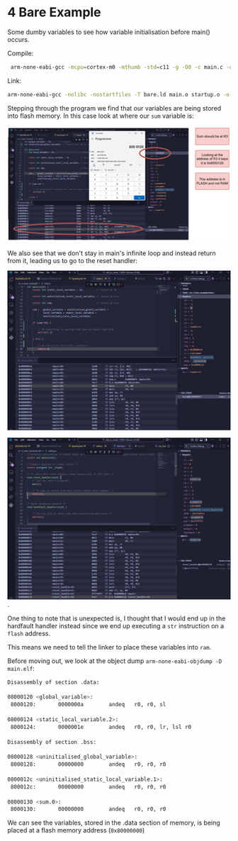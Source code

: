 # 4 Bare Example
Some dumby variables to see how variable initialisation before main() occurs.

Compile:
```sh
 arm-none-eabi-gcc -mcpu=cortex-m0 -mthumb -std=c11 -g -O0 -c main.c -o main.o
 ```

 Link:
 ```sh
arm-none-eabi-gcc -nolibc -nostartfiles -T bare.ld main.o startup.o -o main.elf
 ```

 Stepping through the program we find that our variables are being stored into flash memory. In this case look at where our `sum` variable is:

 ![no var assign](../images/var_noassign.png)

We also see that we don't stay in main's infinite loop and instead return from it, leading us to go to the reset handler:

![reset 1](../images/reset1.png)

![reset 2](../images/reset2.png).

One thing to note that is unexpected is, I thought that I would end up in the hardfault handler instead since we end up executing a `str` instruction on a `flash` address.

This means we need to tell the linker to place these variables into `ram`.  

Before moving out, we look at the object dump `arm-none-eabi-objdump -D main.elf`:
```sh
Disassembly of section .data:

08000120 <global_variable>:
 8000120:       0000000a        andeq   r0, r0, sl

08000124 <static_local_variable.2>:
 8000124:       0000001e        andeq   r0, r0, lr, lsl r0

Disassembly of section .bss:

08000128 <uninitialised_global_variable>:
 8000128:       00000000        andeq   r0, r0, r0

0800012c <uninitialised_static_local_variable.1>:
 800012c:       00000000        andeq   r0, r0, r0

08000130 <sum.0>:
 8000130:       00000000        andeq   r0, r0, r0
 ```
We can see the variables, stored in the .data section of memory, is being placed at a flash memory address (`0x80000000`)